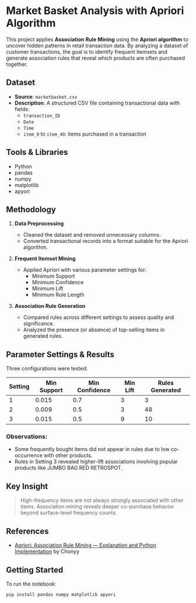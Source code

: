# Market Basket Analysis with Apriori Algorithm

This project applies **Association Rule Mining** using the **Apriori algorithm** to uncover hidden patterns in retail transaction data. By analyzing a dataset of customer transactions, the goal is to identify frequent itemsets and generate association rules that reveal which products are often purchased together.

## Dataset

- **Source**: `marketbasket.csv`
- **Description**: A structured CSV file containing transactional data with fields:
  - `transaction_ID`
  - `Date`
  - `Time`
  - `item_0` to `item_40`: items purchased in a transaction

## Tools & Libraries

- Python
- pandas
- numpy
- matplotlib
- apyori

## Methodology

1. **Data Preprocessing**
   - Cleaned the dataset and removed unnecessary columns.
   - Converted transactional records into a format suitable for the Apriori algorithm.

2. **Frequent Itemset Mining**
   - Applied Apriori with various parameter settings for:
     - Minimum Support
     - Minimum Confidence
     - Minimum Lift
     - Minimum Rule Length

3. **Association Rule Generation**
   - Compared rules across different settings to assess quality and significance.
   - Analyzed the presence (or absence) of top-selling items in generated rules.

## Parameter Settings & Results

Three configurations were tested:

| Setting | Min Support | Min Confidence | Min Lift | Rules Generated |
|--------|-------------|----------------|----------|-----------------|
| 1      | 0.015       | 0.7            | 3        | 3               |
| 2      | 0.009       | 0.5            | 3        | 48              |
| 3      | 0.015       | 0.5            | 9        | 10              |

### Observations:
- Some frequently bought items did not appear in rules due to low co-occurrence with other products.
- Rules in Setting 3 revealed higher-lift associations involving popular products like JUMBO BAG RED RETROSPOT.

## Key Insight

> High-frequency items are not always strongly associated with other items. Association mining reveals deeper co-purchase behavior beyond surface-level frequency counts.

## References
- [Apriori: Association Rule Mining — Explanation and Python Implementation](https://towardsdatascience.com/apriori-association-rule-mining-explanation-and-python-implementation-290b42afdfc6) by Chonyy

## Getting Started

To run the notebook:

```bash
pip install pandas numpy matplotlib apyori
